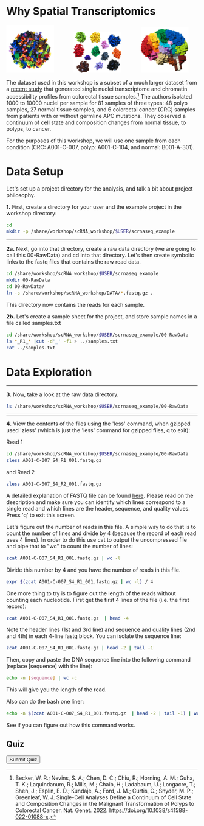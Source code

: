 <script>
function buildQuiz(myq, qc){
  // variable to store the HTML output
  const output = [];

  // for each question...
  myq.forEach(
    (currentQuestion, questionNumber) => {

      // variable to store the list of possible answers
      const answers = [];

      // and for each available answer...
      for(letter in currentQuestion.answers){

        // ...add an HTML radio button
        answers.push(
          `<label>
            <input type="radio" name="question${questionNumber}" value="${letter}">
            ${letter} :
            ${currentQuestion.answers[letter]}
          </label><br/>`
        );
      }

      // add this question and its answers to the output
      output.push(
        `<div class="question"> ${currentQuestion.question} </div>
        <div class="answers"> ${answers.join('')} </div><br/>`
      );
    }
  );

  // finally combine our output list into one string of HTML and put it on the page
  qc.innerHTML = output.join('');
}

function showResults(myq, qc, rc){

  // gather answer containers from our quiz
  const answerContainers = qc.querySelectorAll('.answers');

  // keep track of user's answers
  let numCorrect = 0;

  // for each question...
  myq.forEach( (currentQuestion, questionNumber) => {

    // find selected answer
    const answerContainer = answerContainers[questionNumber];
    const selector = `input[name=question${questionNumber}]:checked`;
    const userAnswer = (answerContainer.querySelector(selector) || {}).value;

    // if answer is correct
    if(userAnswer === currentQuestion.correctAnswer){
      // add to the number of correct answers
      numCorrect++;

      // color the answers green
      answerContainers[questionNumber].style.color = 'lightgreen';
    }
    // if answer is wrong or blank
    else{
      // color the answers red
      answerContainers[questionNumber].style.color = 'red';
    }
  });

  // show number of correct answers out of total
  rc.innerHTML = `${numCorrect} out of ${myq.length}`;
}
</script>

# Why Spatial Transcriptomics

<p float="center">
  <img src="figures/lego1.jpeg" alt="Bulk RNASeq" width="25%" />
&nbsp; &nbsp; &nbsp; &nbsp; &nbsp; &nbsp;
  <img src="figures/lego3.jpeg" alt="scRNASeq" width="25%" />
&nbsp; &nbsp; &nbsp; &nbsp; &nbsp; &nbsp;
  <img src="figures/lego2.jpeg" alt="Spatial Transcriptomics" width="25%" />
</p>


The dataset used in this workshop is a subset of a much larger dataset from a [recent study](https://doi.org/10.1038/s41588-022-01088-x) that generated single nuclei transcriptome and chromatin accessibility profiles from colorectal tissue samples.[^1] The authors isolated 1000 to 10000 nuclei per sample for 81 samples of three types: 48 polyp samples, 27 normal tissue samples, and 6 colorectal cancer (CRC) samples from patients with or without germline APC mutations. They observed a continuum of cell state and composition changes from normal tissue, to polyps, to cancer.

For the purposes of this workshop, we will use one sample from each condition (CRC: A001-C-007, polyp: A001-C-104, and normal: B001-A-301).


[^1]: Becker, W. R.; Nevins, S. A.; Chen, D. C.; Chiu, R.; Horning, A. M.; Guha, T. K.; Laquindanum, R.; Mills, M.; Chaib, H.; Ladabaum, U.; Longacre, T.; Shen, J.; Esplin, E. D.; Kundaje, A.; Ford, J. M.; Curtis, C.; Snyder, M. P.; Greenleaf, W. J. Single-Cell Analyses Define a Continuum of Cell State and Composition Changes in the Malignant Transformation of Polyps to Colorectal Cancer. Nat. Genet. 2022. https://doi.org/10.1038/s41588-022-01088-x.

# Data Setup

Let's set up a project directory for the analysis, and talk a bit about project philosophy.

**1\.** First, create a directory for your user and the example project in the workshop directory:

```bash
cd
mkdir -p /share/workshop/scRNA_workshop/$USER/scrnaseq_example
```

---

**2a\.** Next, go into that directory, create a raw data directory (we are going to call this 00-RawData) and cd into that directory. Let's then create symbolic links to the fastq files that contains the raw read data.

```bash
cd /share/workshop/scRNA_workshop/$USER/scrnaseq_example
mkdir 00-RawData
cd 00-RawData/
ln -s /share/workshop/scRNA_workshop/DATA/*.fastq.gz .
```

This directory now contains the reads for each sample.

**2b\.** Let's create a sample sheet for the project, and store sample names in a file called samples.txt

```bash
cd /share/workshop/scRNA_workshop/$USER/scrnaseq_example/00-RawData
ls *_R1_* |cut -d'_' -f1 > ../samples.txt
cat ../samples.txt
```

# Data Exploration
---
**3\.** Now, take a look at the raw data directory.

```bash
ls /share/workshop/scRNA_workshop/$USER/scrnaseq_example/00-RawData
```
---

**4\.** View the contents of the files using the 'less' command, when gzipped used 'zless' (which is just the 'less' command for gzipped files, q to exit):

Read 1

```bash
cd /share/workshop/scRNA_workshop/$USER/scrnaseq_example/00-RawData
zless A001-C-007_S4_R1_001.fastq.gz
```

and Read 2

```bash
zless A001-C-007_S4_R2_001.fastq.gz
```

A detailed explanation of FASTQ file can be found [here](filetypes.md). Please read on the description and make sure you can identify which lines correspond to a single read and which lines are the header, sequence, and quality values. Press 'q' to exit this screen.

Let's figure out the number of reads in this file. A simple way to do that is to count the number of lines and divide by 4 (because the record of each read uses 4 lines). In order to do this use cat to output the uncompressed file and pipe that to "wc" to count the number of lines:

```bash
zcat A001-C-007_S4_R1_001.fastq.gz | wc -l
```

Divide this number by 4 and you have the number of reads in this file.

```bash
expr $(zcat A001-C-007_S4_R1_001.fastq.gz | wc -l) / 4
```

One more thing to try is to figure out the length of the reads without counting each nucleotide. First get the first 4 lines of the file (i.e. the first record):

```bash
zcat A001-C-007_S4_R1_001.fastq.gz  | head -4
```

Note the header lines (1st and 3rd line) and sequence and quality lines (2nd and 4th) in each 4-line fastq block. You can isolate the sequence line:

```bash
zcat A001-C-007_S4_R1_001.fastq.gz | head -2 | tail -1
```

Then, copy and paste the DNA sequence line into the following command (replace [sequence] with the line):

```bash
echo -n [sequence] | wc -c
```

This will give you the length of the read.

Also can do the bash one liner:

```bash
echo -n $(zcat A001-C-007_S4_R1_001.fastq.gz  | head -2 | tail -1) | wc -c
```

See if you can figure out how this command works.


## Quiz

<div id="quiz1" class="quiz"></div>
<button id="submit1">Submit Quiz</button>
<div id="results1" class="output"></div>
<script>
quizContainer1 = document.getElementById('quiz1');
resultsContainer1 = document.getElementById('results1');
submitButton1 = document.getElementById('submit1');

myQuestions1 = [
  {
    question: "How many reads are in the file?",
    answers: {
      a: "200 Thousand",
      b: "500 Thousand",
      c: "4 Million",
      d: "2 Million"
    },
    correctAnswer: "c"
  },
  {
    question: "What is the length of Read 1 and Read 2?",
    answers: {
      a: "90 and 90",
      b: "50 and 100",
      c: "28 and 91",
      d: "75 and 25"
    },
    correctAnswer: "c"
  }
];

buildQuiz(myQuestions1, quizContainer1);
submitButton1.addEventListener('click', function() {showResults(myQuestions1, quizContainer1, resultsContainer1);});
</script>
